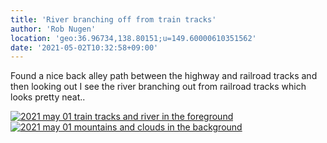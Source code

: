 ```yaml
---
title: 'River branching off from train tracks'
author: 'Rob Nugen'
location: 'geo:36.96734,138.80151;u=149.60000610351562'
date: '2021-05-02T10:32:58+09:00'
---
```



Found a nice back alley path between the highway and railroad tracks and then looking out I see the river branching out from railroad tracks which looks pretty neat..

[![2021 may 01 train tracks and river in the foreground](//b.robnugen.com/quests/walk-to-niigata/2021/en_route/day-17/thumbs/2021_may_01_train_tracks_and_river_in_the_foreground.jpeg)](//b.robnugen.com/quests/walk-to-niigata/2021/en_route/day-17/2021_may_01_train_tracks_and_river_in_the_foreground.jpeg)
[![2021 may 01 mountains and clouds in the background ](//b.robnugen.com/quests/walk-to-niigata/2021/en_route/day-17/thumbs/2021_may_01_mountains_and_clouds_in_the_background_.jpeg)](//b.robnugen.com/quests/walk-to-niigata/2021/en_route/day-17/2021_may_01_mountains_and_clouds_in_the_background_.jpeg)          
